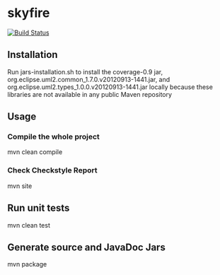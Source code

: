 # skyfire

[![Build Status](https://travis-ci.org/mdsol/skyfire.svg?branch=develop)](https://travis-ci.org/mdsol/skyfire)

## Installation
Run jars-installation.sh to install the coverage-0.9 jar, org.eclipse.uml2.common_1.7.0.v20120913-1441.jar, and org.eclipse.uml2.types_1.0.0.v20120913-1441.jar locally because these libraries are not available in any public Maven repository

## Usage

### Compile the whole project
mvn clean compile

### Check Checkstyle Report
mvn site

## Run unit tests
mvn clean test

## Generate source and JavaDoc Jars
mvn package
